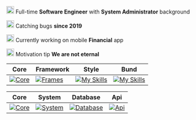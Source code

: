 <img src="https://fonts.gstatic.com/s/e/notoemoji/latest/1f9be/512.gif" alt="🦾" width="20px" height="20px"> Full-time **Software Engineer** with **System Administrator** background

<img src="https://fonts.gstatic.com/s/e/notoemoji/latest/1f3a3/512.gif" alt="🎣" width="20px" height="20px"> Catching bugs **since 2019**

<img src="https://fonts.gstatic.com/s/e/notoemoji/latest/1f30a/512.gif" alt="🌊" width="20px" height="20px"> Currently working on mobile **Financial** app

<img src="https://fonts.gstatic.com/s/e/notoemoji/latest/26a1/512.gif" alt="⚡" width="20px" height="20px"> Motivation tip **We are not eternal**

| Core | Framework | Style | Bund |
|------|------------|-------|--------|
| [![Core](https://skillicons.dev/icons?i=js,ts,html,css,androidstudio&perline=2)](https://skillicons.dev) | [![Frames](https://skillicons.dev/icons?i=react,electron,next,vue,threejs,jquery&perline=2)](https://skillicons.dev) | [![My Skills](https://skillicons.dev/icons?i=sass,tailwind,emotion,figma,ps,ai&perline=2)](https://skillicons.dev) | [![My Skills](https://skillicons.dev/icons?i=gulp,webpack,vite&perline=1)](https://skillicons.dev) |

| Core | System | Database | Api |
|------|--------|----------|-----|
| [![Core](https://skillicons.dev/icons?i=php,express,nodejs,nestjs,docker&perline=2)](https://skillicons.dev)    | [![System](https://skillicons.dev/icons?i=linux,raspberrypi,debian,ubuntu,windows&perline=2)](https://skillicons.dev) | [![Database](https://skillicons.dev/icons?i=postgres,mysql,redis,mongodb,firebase,supabase&perline=2)](https://skillicons.dev) | [![Api](https://skillicons.dev/icons?i=nginx,graphql,rabbitmq&perline=1)](https://skillicons.dev) |
